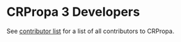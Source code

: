 # CRPropa 3 Developers

See [contributor list](https://github.com/CRPropa/CRPropa3/graphs/contributors) for a list of all contributors to CRPropa.
